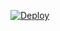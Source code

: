 [![Deploy](https://www.herokucdn.com/deploy/button.png)](https://dashboard.heroku.com/new?template=https://github.com/coffeeOrz/HXsecret)
